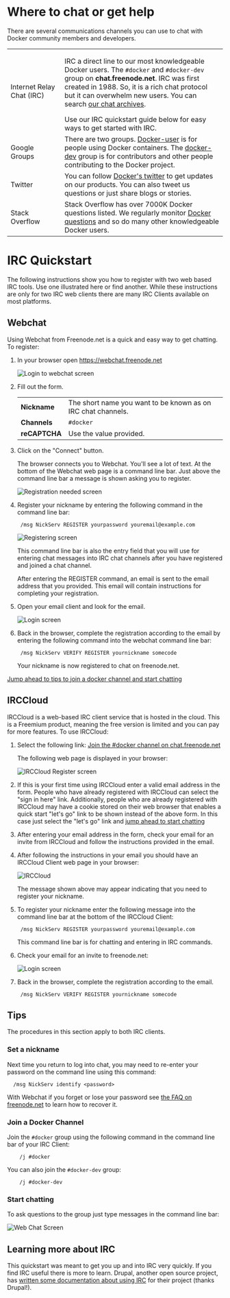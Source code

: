 <!--[metadata]>
+++
title = "Where to chat or get help"
description = "Describes Docker's communication channels"
keywords = ["IRC, Google group, Twitter, blog,  Stackoverflow"]
[menu.main]
parent = "oss_contrib"
weight=3
+++
<![end-metadata]-->

<style type="text/css">
/* @TODO add 'no-zebra' table-style to the docs-base stylesheet */
/* Table without "zebra" striping */
.content-body table.no-zebra tr {
  background-color: transparent;
}
</style>

# Where to chat or get help

There are several communications channels you can use to chat with Docker
community members and developers.

<table>
  <col width="25%">
  <col width="75%">
  <tr>
    <td>Internet Relay Chat (IRC)</th>
    <td>
      <p>
        IRC a direct line to our most knowledgeable Docker users.
        The <code>#docker</code> and <code>#docker-dev</code> group on
        <strong>chat.freenode.net</strong>. IRC was first created in 1988.
        So, it is a rich chat protocol but it can overwhelm new users. You can search
        <a href="https://botbot.me/freenode/docker/#" target="_blank">our chat archives</a>.
      </p>
      Use our IRC quickstart guide below for easy ways to get started with IRC.
    </td>
  </tr>
  <tr>
    <td>Google Groups</td>
    <td>
      There are two groups.
      <a href="https://groups.google.com/forum/#!forum/docker-user" target="_blank">Docker-user</a>
      is for people using Docker containers.
      The <a href="https://groups.google.com/forum/#!forum/docker-dev" target="_blank">docker-dev</a>
      group is for contributors and other people contributing to the Docker
      project.
    </td>
  </tr>
  <tr>
    <td>Twitter</td>
    <td>
      You can follow <a href="https://twitter.com/docker/" target="_blank">Docker's twitter</a>
      to get updates on our products. You can also tweet us questions or just
      share blogs or stories.
    </td>
  </tr>
  <tr>
    <td>Stack Overflow</td>
    <td>
      Stack Overflow has over 7000K Docker questions listed. We regularly
      monitor <a href="http://stackoverflow.com/search?tab=newest&q=docker" target="_blank">Docker questions</a>
      and so do many other knowledgeable Docker users.
    </td>
  </tr>
</table>


# IRC Quickstart

The following instructions show you how to register with two web based IRC
tools. Use one illustrated here or find another. While these instructions are
only for two IRC web clients there are many IRC Clients available on most
platforms.

## Webchat

Using Webchat from Freenode.net is a quick and easy way to get chatting. To
register:

1. In your browser open <a href="https://webchat.freenode.net" target="_blank">https://webchat.freenode.net</a>

    ![Login to webchat screen](images/irc_connect.png)

2. Fill out the form.

    <table class="no-zebra" style="width: auto">
      <tr>
        <td><b>Nickname</b></td>
        <td>The short name you want to be known as on IRC chat channels.</td>
      </tr>
      <tr>
        <td><b>Channels</b></td>
        <td><code>#docker</code></td>
      </tr>
      <tr>
        <td><b>reCAPTCHA</b></td>
        <td>Use the value provided.</td>
      </tr>
    </table>

3. Click on the "Connect" button.

    The browser connects you to Webchat. You'll see a lot of text. At the bottom of
    the Webchat web page is a command line bar. Just above the command line bar
    a message is shown asking you to register.

    ![Registration needed screen](images/irc_after_login.png)

4. Register your nickname by entering the following command in the
command line bar:

        /msg NickServ REGISTER yourpassword youremail@example.com

    ![Registering screen](images/register_nic.png)

    This command line bar is also the entry field that you will use for entering
    chat messages into IRC chat channels after you have registered and joined a
    chat channel.

    After entering the REGISTER command, an email is sent to the email address
    that you provided. This email will contain instructions for completing
    your registration.

5. Open your email client and look for the email.

    ![Login screen](images/register_email.png)

6. Back in the browser, complete the registration according to the email
by entering the following command into the webchat command line bar:

        /msg NickServ VERIFY REGISTER yournickname somecode

    Your nickname is now registered to chat on freenode.net.

[Jump ahead to tips to join a docker channel and start chatting](#tips)  

## IRCCloud

IRCCloud is a web-based IRC client service that is hosted in the cloud. This is
a Freemium product, meaning the free version is limited and you can pay for more
features. To use IRCCloud:

1. Select the following link:
  <a href="https://www.irccloud.com/invite?channel=%23docker&amp;hostname=chat.freenode.net&amp;port=6697" target="_blank">Join the #docker channel on chat.freenode.net</a>

    The following web page is displayed in your browser:

    ![IRCCloud Register screen](images/irccloud-join.png)

2. If this is your first time using IRCCloud enter a valid email address in the
form. People who have already registered with IRCCloud can select the "sign in
here" link. Additionally, people who are already registered with IRCCloud may
have a cookie stored on their web browser that enables a quick start "let's go"
link to be shown instead of the above form. In this case just select the
"let's go" link and [jump ahead to start chatting](#start-chatting)

3. After entering your email address in the form, check your email for an invite
from IRCCloud and follow the instructions provided in the email.

4. After following the instructions in your email you should have an IRCCloud
Client web page in your browser:

    ![IRCCloud](images/irccloud-register-nick.png)

    The message shown above may appear indicating that you need to register your
    nickname.

5. To register your nickname enter the following message into the command line bar
at the bottom of the IRCCloud Client:

        /msg NickServ REGISTER yourpassword youremail@example.com

    This command line bar is for chatting and entering in IRC commands.

6. Check your email for an invite to freenode.net:

    ![Login screen](images/register_email.png)

7. Back in the browser, complete the registration according to the email.

        /msg NickServ VERIFY REGISTER yournickname somecode

## Tips

The procedures in this section apply to both IRC clients.

### Set a nickname

Next time you return to log into chat, you may need to re-enter your password
on the command line using this command:

      /msg NickServ identify <password>

With Webchat if you forget or lose your password see <a
href="https://freenode.net/faq.shtml#sendpass" target="_blank">the FAQ on
freenode.net</a> to learn how to recover it.

### Join a Docker Channel

Join the `#docker` group using the following command in the command line bar of
your IRC Client:

        /j #docker

You can also join the `#docker-dev` group:

        /j #docker-dev

### Start chatting

To ask questions to the group just type messages in the command line bar:

  ![Web Chat Screen](images/irc_chat.png)

## Learning more about IRC

This quickstart was meant to get you up and into IRC very quickly. If you find
IRC useful there is more to learn. Drupal, another open source project,
has <a href="https://www.drupal.org/irc/setting-up" target="_blank">
written some documentation about using IRC</a> for their project
(thanks Drupal!).
